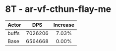 # 8T - ar-vf-cthun-flay-me
| Actor | DPS | Increase |
|---|:---:|:---:|
|buffs|7026206|7.03%|
|Base|6564668|0.00%|
